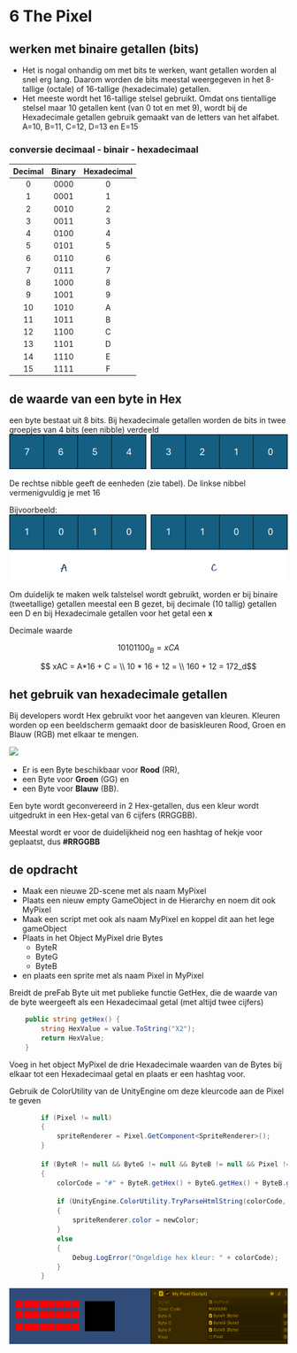 # 6 The Pixel

## werken met binaire getallen (bits)
- Het is nogal onhandig om met bits te werken, want getallen worden al snel erg lang. Daarom worden de bits meestal weergegeven in het 8-tallige (octale) of 16-tallige (hexadecimale) getallen.
- Het meeste wordt het 16-tallige stelsel gebruikt. Omdat ons tientallige stelsel maar 10 getallen kent (van 0 tot en met 9), wordt bij  de Hexadecimale getallen gebruik gemaakt van de letters van het alfabet. A=10, B=11, C=12, D=13 en E=15




### conversie decimaal - binair - hexadecimaal

| Decimal | Binary  | Hexadecimal |
|:--------:|:--------:|:------------:|
| 0         | 0000     | 0            |
| 1         | 0001     | 1            |
| 2         | 0010     | 2            |
| 3         | 0011     | 3            |
| 4         | 0100     | 4            |
| 5         | 0101     | 5            |
| 6         | 0110     | 6            |
| 7         | 0111     | 7            |
| 8         | 1000     | 8            |
| 9         | 1001     | 9            |
| 10        | 1010     | A            |
| 11        | 1011     | B            |
| 12        | 1100     | C            |
| 13        | 1101     | D            |
| 14        | 1110     | E            |
| 15        | 1111     | F            |

## de waarde van een byte in Hex 
een byte bestaat uit 8 bits. Bij hexadecimale getallen worden de bits in twee groepjes van 4 bits (een nibble) verdeeld
![HexByte](images/HexByte.png)

De rechtse nibble geeft de eenheden (zie tabel). De linkse nibbel vermenigvuldig je met 16

Bijvoorbeeld:
![voorbeeld xCA](images/hexAC.png)

Om duidelijk te maken welk talstelsel wordt gebruikt, worden er bij binaire (tweetallige) getallen meestal een B gezet, bij decimale (10 tallig) getallen een D en bij Hexadecimale getallen voor het getal een **x**

Decimale waarde 

$$ 10101100_B = xCA $$

$$ xAC = A*16 + C = \\ 10 * 16 + 12 = \\ 160 + 12 = 172_d$$

## het gebruik van hexadecimale getallen
Bij developers wordt Hex gebruikt voor het aangeven van kleuren. Kleuren worden op een beeldscherm gemaakt door de basiskleuren Rood, Groen en Blauw (RGB) met elkaar te mengen. 

<image src="images/rgb.png" width="300">

- Er is een Byte beschikbaar voor **Rood** (RR), 
- een Byte voor **Groen** (GG) en
- een Byte voor **Blauw** (BB). 

Een byte wordt geconvereerd in 2 Hex-getallen, dus een kleur wordt uitgedrukt in een Hex-getal van 6 cijfers (RRGGBB).

Meestal wordt er voor de duidelijkheid nog een hashtag of hekje voor geplaatst, dus **#RRGGBB** 

## de opdracht

- Maak een nieuwe 2D-scene met als naam MyPixel
- Plaats een nieuw empty GameObject in de Hierarchy en noem dit ook MyPixel
- Maak een script met ook als naam MyPixel en koppel dit aan het lege gameObject
- Plaats in het Object MyPixel drie Bytes
  - ByteR
  - ByteG
  - ByteB
- en plaats een sprite met als naam Pixel in MyPixel

Breidt de preFab Byte uit met publieke functie GetHex, die de waarde van de byte weergeeft als een Hexadecimaal getal (met altijd twee cijfers)

``` cs
    public string getHex() {
        string HexValue = value.ToString("X2");
        return HexValue;
    }
```

Voeg in het object MyPixel de drie Hexadecimale waarden van de Bytes bij elkaar tot een Hexadecimaal getal en plaats er een hashtag voor. 

Gebruik de ColorUtility van de UnityEngine om deze kleurcode aan de Pixel te geven

``` cs
        if (Pixel != null)
        {
            spriteRenderer = Pixel.GetComponent<SpriteRenderer>();
        }

        if (ByteR != null && ByteG != null && ByteB != null && Pixel != null)
        {
            colorCode = "#" + ByteR.getHex() + ByteG.getHex() + ByteB.getHex();
            
            if (UnityEngine.ColorUtility.TryParseHtmlString(colorCode, out Color newColor))
            {
                spriteRenderer.color = newColor; 
            }
            else
            {
                Debug.LogError("Ongeldige hex kleur: " + colorCode);
            }
        }
```

![Voorbeeld opdracht MyPixel](images/MyPixel.gif)